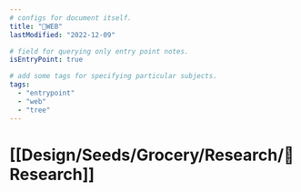 ```yaml
---
# configs for document itself.
title: "🎉WEB"
lastModified: "2022-12-09"

# field for querying only entry point notes.
isEntryPoint: true

# add some tags for specifying particular subjects.
tags:
  - "entrypoint"
  - "web"
  - "tree"
---
```

# [[Design/Seeds/Grocery/Research/🎉Research]]
